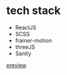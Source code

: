 # tech stack
+ ReactJS
+ SCSS
+ framer-motion
+ threeJS
+ Sanity

[preview](https://hanxinportal.online/)

